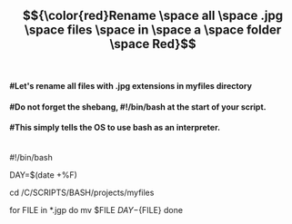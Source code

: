 ## $${\color{red}Rename \space all \space .jpg \space files \space in \space a \space folder \space Red}$$<br />
#### #Let's rename all files with .jpg extensions in myfiles directory<br />
#### #Do not forget the shebang, #!/bin/bash at the start of your script.<br />
#### #This simply tells the OS to use bash as an interpreter.<br /><br />

#!/bin/bash

DAY=$(date +%F)

cd /C/SCRIPTS/BASH/projects/myfiles

for FILE in *.jgp
 do
    mv $FILE ${DAY}-${FILE}
 done
